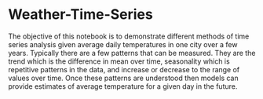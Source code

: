 # Weather-Time-Series
The objective of this notebook is to demonstrate different methods of time series analysis given average daily temperatures in one city over a few years.
Typically there are a few patterns that can be measured. They are the trend which is the difference in mean over time, seasonality which is repetitive patterns in the data, and increase or decrease to the range of values over time. Once these patterns are understood then models can provide estimates of average temperature for a 
given day in the future.
